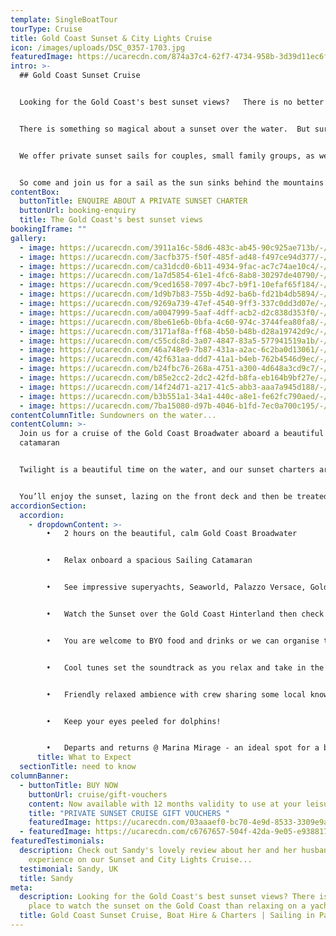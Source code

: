```yaml
---
template: SingleBoatTour
tourType: Cruise
title: Gold Coast Sunset & City Lights Cruise
icon: /images/uploads/DSC_0357-1703.jpg
featuredImage: https://ucarecdn.com/874a37c4-62f7-4734-958b-3d39d11ec6fd/-/preview/-/enhance/50/
intro: >-
  ## Gold Coast Sunset Cruise


  Looking for the Gold Coast's best sunset views?   There is no better place to watch the sunset on the Gold Coast than relaxing on a yacht on the Broadwater!   No seriously...


  There is something so magical about a sunset over the water.  But surrounded by it?  Well that's something else...    


  We offer private sunset sails for couples, small family groups, as well as larger groups of up to 30 guests.  


  So come and join us for a sail as the sun sinks behind the mountains of the Gold Coast Hinterland and casts a glow across the calm waters of the Gold Coast Broadwater.
contentBox:
  buttonTitle: ENQUIRE ABOUT A PRIVATE SUNSET CHARTER
  buttonUrl: booking-enquiry
  title: The Gold Coast's best sunset views
bookingIframe: ""
gallery:
  - image: https://ucarecdn.com/3911a16c-58d6-483c-ab45-90c925ae713b/-/preview/-/enhance/50/
  - image: https://ucarecdn.com/3acfb375-f50f-485f-ad48-f497ce94d377/-/preview/-/enhance/13/
  - image: https://ucarecdn.com/ca31dcd0-6b11-4934-9fac-ac7c74ae10c4/-/preview/-/enhance/39/
  - image: https://ucarecdn.com/1a7d5854-61e1-4fc6-8ab8-30297de40790/-/preview/-/enhance/50/
  - image: https://ucarecdn.com/9ced1658-7097-4bc7-b9f1-10efaf65f184/-/preview/-/enhance/25/
  - image: https://ucarecdn.com/1d9b7b83-755b-4d92-ba6b-fd21b4db5894/-/preview/-/enhance/39/
  - image: https://ucarecdn.com/9269a739-47ef-4540-9ff3-337c0dd3d07e/-/preview/-/enhance/50/
  - image: https://ucarecdn.com/a0047999-5aaf-4dff-acb2-d2c838d353f0/-/preview/-/enhance/25/
  - image: https://ucarecdn.com/8be61e6b-0bfa-4c60-974c-3744fea80fa8/-/preview/-/enhance/36/
  - image: https://ucarecdn.com/3171af8a-ff68-4b50-b48b-d28a19742d9c/-/preview/-/enhance/41/
  - image: https://ucarecdn.com/c55cdc8d-3a07-4847-83a5-577941519a1b/-/preview/-/enhance/50/
  - image: https://ucarecdn.com/46a748e9-7b87-431a-a2ac-6c2ba0d13061/-/preview/-/enhance/50/
  - image: https://ucarecdn.com/42f631aa-ddd7-41a1-b4eb-762b4546d9ec/-/preview/-/enhance/42/
  - image: https://ucarecdn.com/b24fbc76-268a-4751-a300-4d648a3cd9c7/-/preview/-/enhance/50/
  - image: https://ucarecdn.com/b85e2cc2-2dc2-42fd-b8fa-eb164b9bf27e/-/preview/-/enhance/27/
  - image: https://ucarecdn.com/14f24d71-a217-41c5-abb3-aaa7a945d188/-/preview/-/enhance/24/
  - image: https://ucarecdn.com/b3b551a1-34a1-440c-a8e1-fe62fc790aed/-/preview/-/enhance/34/
  - image: https://ucarecdn.com/7ba15080-d97b-4046-b1fd-7ec0a700c195/-/preview/-/enhance/33/
contentColumnTitle: Sundowners on the water...
contentColumn: >-
  Join us for a cruise of the Gold Coast Broadwater aboard a beautiful sailing
  catamaran


  Twilight is a beautiful time on the water, and our sunset charters are the perfect way to create the ultimate romantic date night, entertain clients or celebrate a special birthday or life event.  


  You’ll enjoy the sunset, lazing on the front deck and then be treated to the stunning Gold Coast city skyline lit up after dark on your return voyage to the marina.
accordionSection:
  accordion:
    - dropdownContent: >-
        •	2 hours on the beautiful, calm Gold Coast Broadwater


        •	Relax onboard a spacious Sailing Catamaran


        •	See impressive superyachts, Seaworld, Palazzo Versace, Gold Coast Seaway, Wavebreak Island, South Stradbroke Island and local wildlife.


        •	Watch the Sunset over the Gold Coast Hinterland then check out the Sparkling City lights as you see the Gold Coast in a new light. 


        •	You are welcome to BYO food and drinks or we can organise this for you on request.  


        •	Cool tunes set the soundtrack as you relax and take in the views


        •	Friendly relaxed ambience with crew sharing some local knowledge


        •	Keep your eyes peeled for dolphins!


        •	Departs and returns @ Marina Mirage - an ideal spot for a beautiful waterfront meal or drinks before or after your cruise.
      title: What to Expect
  sectionTitle: need to know
columnBanner:
  - buttonTitle: BUY NOW
    buttonUrl: cruise/gift-vouchers
    content: Now available with 12 months validity to use at your leisure.
    title: "PRIVATE SUNSET CRUISE GIFT VOUCHERS "
    featuredImage: https://ucarecdn.com/03aaaef0-bc70-4e9d-8533-3309e9a7d59f/
  - featuredImage: https://ucarecdn.com/c6767657-504f-42da-9e05-e9388170030d/
featuredTestimonials:
  description: Check out Sandy's lovely review about her and her husband's
    experience on our Sunset and City Lights Cruise...
  testimonial: Sandy, UK
  title: Sandy
meta:
  description: Looking for the Gold Coast's best sunset views? There is no better
    place to watch the sunset on the Gold Coast than relaxing on a yacht
  title: Gold Coast Sunset Cruise, Boat Hire & Charters | Sailing in Paradise
---
```

